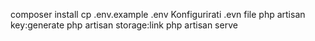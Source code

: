 composer install
cp .env.example .env
Konfigurirati .evn file
php artisan key:generate
php artisan storage:link
php artisan serve

